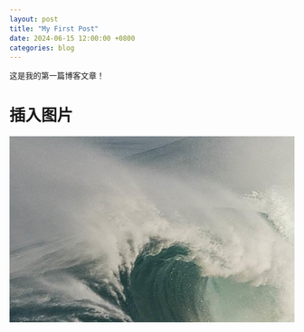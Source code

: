 ```yaml
---
layout: post
title: "My First Post"
date: 2024-06-15 12:00:00 +0800
categories: blog
---
```


这是我的第一篇博客文章！

# 插入图片
![alt text](../assets/image/2024-06-15-my-first-post/image.png)